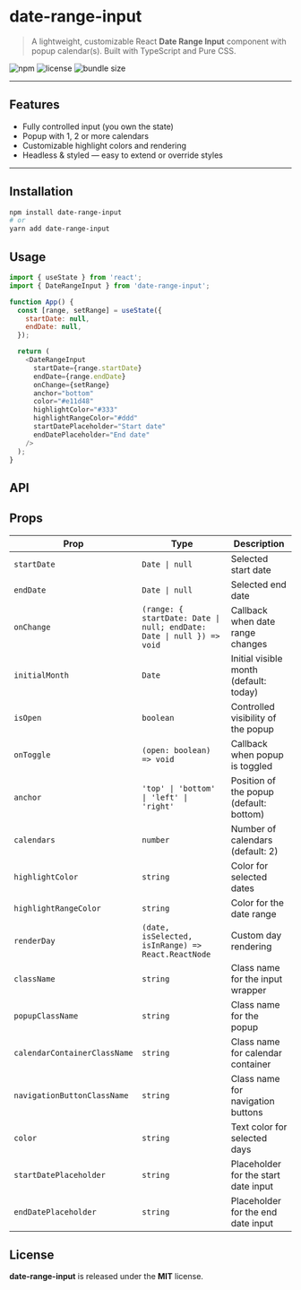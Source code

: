 # date-range-input

> A lightweight, customizable React **Date Range Input** component with popup calendar(s). Built with TypeScript and Pure CSS.

![npm](https://img.shields.io/npm/v/date-range-input)
![license](https://img.shields.io/npm/l/date-range-input)
![bundle size](https://img.shields.io/bundlephobia/minzip/date-range-input)

---

## Features

- Fully controlled input (you own the state)
- Popup with 1, 2 or more calendars
- Customizable highlight colors and rendering
- Headless & styled — easy to extend or override styles

---

## Installation

```bash
npm install date-range-input
# or
yarn add date-range-input
```

## Usage

```js
import { useState } from 'react';
import { DateRangeInput } from 'date-range-input';

function App() {
  const [range, setRange] = useState({
    startDate: null,
    endDate: null,
  });

  return (
    <DateRangeInput
      startDate={range.startDate}
      endDate={range.endDate}
      onChange={setRange}
      anchor="bottom"
      color="#e11d48"
      highlightColor="#333"
      highlightRangeColor="#ddd"
      startDatePlaceholder="Start date"
      endDatePlaceholder="End date"
    />
  );
}
```

## API

## Props

| Prop                         | Type                                                                  | Description                             |
| ---------------------------- | --------------------------------------------------------------------- | --------------------------------------- |
| `startDate`                  | `Date \| null`                                                        | Selected start date                     |
| `endDate`                    | `Date \| null`                                                        | Selected end date                       |
| `onChange`                   | `(range: { startDate: Date \| null; endDate: Date \| null }) => void` | Callback when date range changes        |
| `initialMonth`               | `Date`                                                                | Initial visible month (default: today)  |
| `isOpen`                     | `boolean`                                                             | Controlled visibility of the popup      |
| `onToggle`                   | `(open: boolean) => void`                                             | Callback when popup is toggled          |
| `anchor`                     | `'top' \| 'bottom' \| 'left' \| 'right'`                              | Position of the popup (default: bottom) |
| `calendars`                  | `number`                                                              | Number of calendars (default: 2)        |
| `highlightColor`             | `string`                                                              | Color for selected dates                |
| `highlightRangeColor`        | `string`                                                              | Color for the date range                |
| `renderDay`                  | `(date, isSelected, isInRange) => React.ReactNode`                    | Custom day rendering                    |
| `className`                  | `string`                                                              | Class name for the input wrapper        |
| `popupClassName`             | `string`                                                              | Class name for the popup                |
| `calendarContainerClassName` | `string`                                                              | Class name for calendar container       |
| `navigationButtonClassName`  | `string`                                                              | Class name for navigation buttons       |
| `color`                      | `string`                                                              | Text color for selected days            |
| `startDatePlaceholder`       | `string`                                                              | Placeholder for the start date input    |
| `endDatePlaceholder`         | `string`                                                              | Placeholder for the end date input      |

## License

**date-range-input** is released under the **MIT** license.
